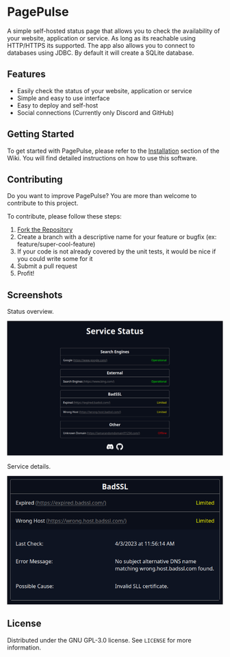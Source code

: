 # PagePulse
A simple self-hosted status page that allows you to check the availability of your website, application or service. 
As long as its reachable using HTTP/HTTPS its supported.
The app also allows you to connect to databases using JDBC. 
By default it will create a SQLite database.

<!-- I personally deploy it in on one of my cloud servers and let it monitor the status of my applications: https://status.parzival.space/ -->


## Features
* Easily check the status of your website, application or service
* Simple and easy to use interface
* Easy to deploy and self-host
* Social connections (Currently only Discord and GitHub)


## Getting Started
To get started with PagePulse, please refer to the [Installation](https://github.com/parzival-space/pagepulse/wiki/Installation) section of the Wiki.
You will find detailed instructions on how to use this software.


## Contributing
Do you want to improve PagePulse?
You are more than welcome to contribute to this project. 

To contribute, please follow these steps:
1. [Fork the Repository](https://github.com/parzival-space/pagepulse/fork)
2. Create a branch with a descriptive name for your feature or bugfix (ex: feature/super-cool-feature)
3. If your code is not already covered by the unit tests, it would be nice if you could write some for it
4. Submit a pull request
5. Profit!


## Screenshots

Status overview.

![Picture of PagePulse website](.github/docs/preview1.png)

Service details.

![Picture of an expanded service](.github/docs/preview2.png)


## License
Distributed under the GNU GPL-3.0 license. See ``LICENSE`` for more information.

